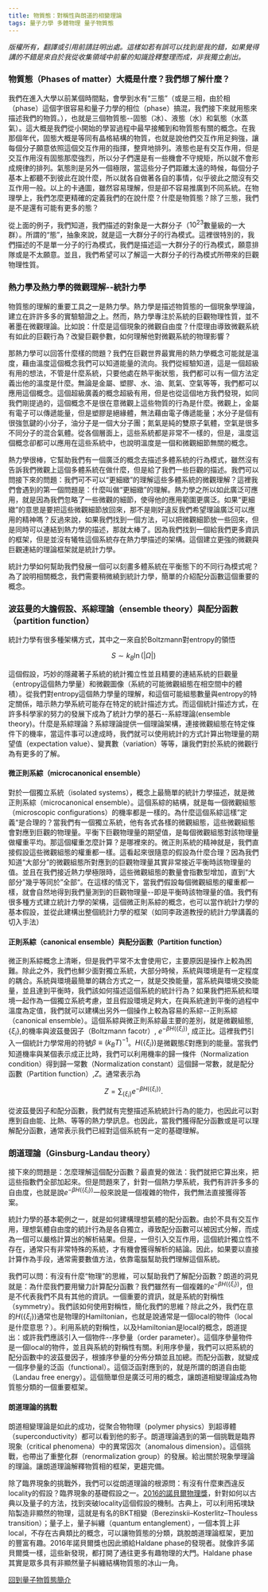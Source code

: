 ```yaml
---
title: 物質態：對稱性與朗道的相變理論
tags: 量子力學 多體物理 量子物質態
---
```


*版權所有，翻譯或引用前請註明出處。這樣如若有誤可以找到是我的錯，如果覺得講的不錯是來自於我從收集領域中前輩的知識詮釋整理而成，非我獨立創出。*

### 物質態（Phases of matter）大概是什麼？我們想了解什麼？

我們在進入大學以前某個時間點，會學到水有“三態”（或是三相，由於相（phase）這個字很容易和量子力學的相位（phase）搞混，我們接下來就用態來描述我們的物質。），也就是三個物質態--固態（冰）、液態（水）和氣態（水蒸氣）。這大概是我們從小開始的學習過程中最早接觸到和物質態有關的概念。在我那個年代，固態大概是等同有晶格結構的物質，也就是說他們交互作用足夠強，讓每個分子願意依照這個交互作用的指揮，整齊地排列。液態也是有交互作用，但是交互作用沒有固態那麼強烈，所以分子們還是有一些機會不守規矩，所以就不會形成規律的排列。氣態則是另外一個極限，當這些分子們距離太遠的時候，每個分子基本上都聽不到彼此在說什麼，所以就各自做著各自的事情，似乎彼此之間沒有交互作用一般。以上的卡通圖，雖然容易理解，但是卻不容易推廣到不同系統。在物理學上，我們怎麼更精確的定義我們的在說什麼？什麼是物質態？除了三態，我們是不是還有可能有更多的態？

從上面的例子，我們知道，我們描述的對象是一大群分子（$10^{23}$數量級的一大群）。所謂的“態”，抽象來說，就是這一大群分子的行為模式。這裡很特別的，我們描述的不是單一分子的行為模式，我們是描述這一大群分子的行為模式，願意排隊或是不太願意。並且，我們希望可以了解這一大群分子的行為模式所帶來的巨觀物理性質。

### 熱力學及熱力學的微觀理解--統計力學

物質態的理解的重要工具之一是熱力學。熱力學是描述物質態的一個現象學理論，建立在許許多多的實驗驗證之上。然而，熱力學專注於系統的巨觀物理性質，並不著墨在微觀理論。比如說：什麼是這個現象的微觀自由度？什麼理由導致微觀系統有如此的巨觀行為？改變巨觀參數，如何理解他對微觀系統的物理影響？

那熱力學可以回答什麼樣的問題？我們在巨觀世界最實用的熱力學概念可能就是溫度，藉由溫度這個概念我們可以知道能量的流向。我們從經驗知道，這是一個超級有用的想法，不管是什麼系統，只要他處在熱平衡狀態，我們都可以有一個方法定義出他的溫度是什麼。無論是金屬、塑膠、水、油、氮氣、空氣等等，我們都可以應用這個概念。這個超級廣義的概念超級有用，但是也從這個地方我們發現，如同我們剛提過的，這個概念不是很在意微觀上這些物質的行為是什麼。微觀上，金屬有電子可以傳遞能量，但是塑膠是絕緣體，無法藉由電子傳遞能量；水分子是個有很強氫鍵的小分子，油分子是一個大分子團；氮氣是純的雙原子氣體，空氣是很多不同分子的混合氣體。從各個層面上，這些系統都是非常不一樣的，但是，溫度這個概念卻都可以應用在這些系統中，也說明溫度是一個和微觀細節無關的概念。

熱力學很棒，它幫助我們有一個廣泛的概念去描述多體系統的行為模式，雖然沒有告訴我們微觀上這個多體系統在做什麼，但是給了我們一些巨觀的描述。我們可以問接下來的問題：我們可不可以“更細緻”的理解這些多體系統的微觀理解？這裡我們會遇到的第一個問題是：什麼叫做“更細緻”的理解。熱力學之所以如此廣泛可應用，就是因為我們忽略了一些微觀的細節，使得他的應用範圍更廣泛。如果“更細緻”的意思是要把這些微觀細節放回來，那不是剛好違反我們希望理論廣泛可以應用的精神嗎？反過來說，如果我們找到一個方法，可以把微觀細節放一些回來，但是同時可以連結到熱力學的描述，那就太棒了。因為我們找到一個給我們更多資訊的框架，但是並沒有犧牲這個系統存在熱力學描述的架構。這個建立更強的微觀與巨觀連結的理論框架就是統計力學。

統計力學如何幫助我們發展一個可以刻畫多體系統在平衡態下的不同行為模式呢？為了說明相關概念，我們需要稍微繞到統計力學，簡單的介紹配分函數這個重要的概念。

### 波茲曼的大膽假設、系綜理論（ensemble theory）與配分函數（partition function）

統計力學有很多種架構方式，其中之一來自於Boltzmann對entropy的領悟

$$
S\sim k_B\ln(|\Omega|)
$$

這個假設，巧妙的隱藏著子系統的統計獨立性並且精要的連結系統的巨觀量（entropy這個熱力學量）和微觀圖像（系統的可能微觀組態在相空間中的體積）。從我們對entropy這個熱力學量的理解，和這個可能組態數量與entropy的特定關係，暗示熱力學系統可能存在特定的統計描述方式。而這個統計描述方式，在許多科學家的努力的發展下成為了統計力學的基石--系綜理論(ensemble theory)。什麼是系綜理論？系綜理論提供一個理論架構，連接微觀組態在特定條件下的機率，當這件事可以達成時，我們就可以使用統計的方式計算出物理量的期望值（expectation value）、變異數（variation）等等，讓我們對於系統的微觀行為有更多的了解。

#### 微正則系綜（microcanonical ensemble）

對於一個獨立系統（isolated systems），概念上最簡單的統計力學描述，就是微正則系綜（microcanonical ensemble）。這個系綜的結構，就是每一個微觀組態（microscopic configurations）的機率都是一樣的。為什麼這個系綜這樣”定義“是合理的？當我們有一個獨立系統，他有各式各樣的微觀組態，這些微觀組態會對應到巨觀的物理量。平衡下巨觀物理量的期望值，是每個微觀組態對該物理量做權重平均。那這個權重怎麼計算？是哪裡來的。微正則系統的精神就是，我們直接假設這些微觀組態的權重都一樣。這看起來很隨意的假設為什麼合理？因為我們知道“大部分”的微觀組態所對應到的巨觀物理量其實非常接近平衡時該物理量的值。並且在我們接近熱力學極限時，這些微觀組態的數量會指數型增加，直到“大部分”幾乎等同於”全部“。在這樣的情況下，當我們假設每個微觀組態的權重都一樣，就會自然地得到我們量測到的巨觀物理量--即是平衡時該物理量的值。我們有很多種方式建立統計力學的架構，這個微正則系綜的概念，也可以當作統計力學的基本假設，並從此建構出整個統計力學的框架（如同李政道教授的統計力學講義的切入手法）

#### 正則系綜（canonical ensemble）與配分函數（Partition function）

微正則系綜概念上清晰，但是我們平常不太會使用它，主要原因是操作上較為困難。除此之外，我們也鮮少面對獨立系統，大部分時候，系統與環境是有一定程度的耦合。系統與環境最簡單的耦合方式之一，就是交換能量，當系統與環境交換能量，並且達到平衡時，我們該如何描述這個系統的統計行為？如果我們把系統和環境一起作為一個獨立系統考慮，並且假設環境足夠大，在與系統達到平衡的過程中溫度為定值，我們就可以建構出另外一個操作上較為容易的系綜--正則系綜（canonical ensemble）。這個系綜與微正則系綜最主要的差別，就是微觀組態, $\{\xi_i\}$,的機率與波茲曼因子（Boltzmann facotr）, $e^{-\beta H(\{\xi_i\})}$, 成正比。這裡我們引入一個統計力學常用的符號$\beta\equiv(k_BT)^{-1}$。$H(\{\xi_i\})$是微觀態$\xi$對應到的能量。當我們知道機率與某個表示成正比時，我們可以利用機率的歸一條件（Normalization condition）得到歸一常數（Normalization constant）這個歸一常數，就是配分函數（Partition function）,$Z$。通常表示為

$$
Z=\sum_{ \{\xi_i\}} e^{-\beta H(\{\xi_i\})}\text{.}
$$

從波茲曼因子和配分函數，我們就有完整描述系統統計行為的能力，也因此可以對應到自由能、比熱、等等的熱力學訊息。也因此，當我們獲得配分函數或是可以理解配分函數，通常表示我們已經對這個系統有一定的基礎理解。

### 朗道理論（Ginsburg-Landau theory）

接下來的問題是：怎麼理解這個配分函數？最直覺的做法：我們就把它算出來，把這些指數們全部加起來。但是問題來了，針對一個熱力學系統，我們有許許多多的自由度，也就是說$e^{-\beta H(\{\xi_i\})}$一般來說是一個複雜的物件，我們無法直接獲得答案。

統計力學的基本範例之一，就是如何建構理想氣體的配分函數。由於不具有交互作用，理想氣體自由度的統計行為是各自獨立，導致配分函數可以被因式分解，而成為一個可以嚴格計算出的解析結果。但是，一但引入交互作用，這個統計獨立性不存在，通常只有非常特殊的系統，才有機會獲得解析的結論。因此，如果要以直接計算作為手段，通常需要數值方法，依靠電腦幫助我們理解這個系統。

我們可以問：有沒有什麼“物理”的思維，可以幫助我們了解配分函數？朗道的洞見就是：為什麼我們要用蠻力計算配分函數？我們雖然有一個複雜的$e^{-\beta H(\{\xi_i\})}$，但是不代表我們不具有其他的資訊。一個重要的資訊，就是系統的對稱性（symmetry）。我們該如何使用對稱性，簡化我們的思維？除此之外，我們在意的$H(\{\xi_i\})$通常也是物理的Hamiltonian，也就是說通常是一個local的物件（local是什麼意思？）。利用系統的對稱性，以及Hamiltonian是local的概念，朗道提出：或許我們應該引入一個物件--序參量（order parameter）。這個序參量物件是一個local的物件，並且與系統的對稱性有關。利用序參量，我們可以把系統的配分函數中的波茲曼因子，根據序參量的分佈分類並且加總。而配分函數，就變成一個序參量的泛函（functional）。這個泛函對應到的，就是所謂的朗道自由能（Landau free energy）。這個簡單但是廣泛可用的概念，讓朗道相變理論成為物質態分類的一個重要框架。

#### 朗道理論的挑戰

朗道相變理論是如此的成功，從聚合物物理（polymer physics）到超導體（superconductivity）都可以看到他的影子。朗道理論遇到的第一個挑戰是臨界現象（critical phenomena）中的異常因次（anomalous dimension）。這個挑戰，也帶出了重整化群（renormalization group）的發展。給出關於現象學理論的理論。讓朗道理論解釋物質相的框架，更趨完備。

除了臨界現象的挑戰外，我們可以從朗道理論的根源問：有沒有什麼東西違反locality的假設？臨界現象的基礎假設之一。[2016的諾貝爾物理獎](https://www.nobelprize.org/prizes/physics/2016/summary/)，針對如何以古典以及量子的方法，找到突破locality這個假設的機制。古典上，可以利用拓墣缺陷製造非顯然的物理，這就是有名的BKT相變（Berezinskii–Kosterlitz–Thouless transition）；量子上，量子糾纏（quantum entanglement），一個本質上非local，不存在古典類比的概念，可以讓物質態的分類，跳脫朗道理論框架，更加的豐富有趣。2016年諾貝爾獎也因此頒給Haldane phase的發現者。就像許多諾貝爾獎一樣，這些新發現，都打開了通往更多有趣物理的大門。Haldane phase其實是眾多具有非顯然量子糾纏結構物質態的冰山一角。

[回到量子物質態簡介](../27/quantum_matter_0.html)
